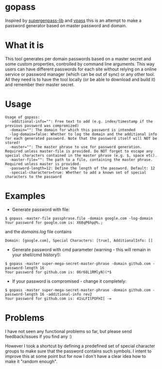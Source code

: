 # gopass
Inspired by [supergenpass-lib](https://github.com/chriszarate/supergenpass-lib) and [vpass](https://github.com/vladstudio/vpass2) this is an attempt to make a password generator based on master password and domain.

What it is
===========
This tool generates per domain passwords based on a master secret and some custom properties, controlled by command line arguments. This way users can have different passwords for each site without relying on a online service or password manager (which can be out of sync) or any other tool. All they need is to have the tool locally (or be able to download and build it) and remember their master secret.

Usage
=====
    Usage of gopass:
      -additional-info="": Free text to add (e.g. index/timestamp if the previous password was compromized)
      -domain="": The domain for which this password is intended
      -log-domain=false: Whether to log the domain and the additional info for each generated password. Note that the password itself will NOT be stored!
      -master="": The master phrase to use for password generation. Required unless master-file is provided. Do NOT forget to escape any special characters contained in the master phrase (e.g. $, space etc).
      -master-file="": The path to a file, containing the master phrase. Required unless master is provided.
      -password-length=12: Define the length of the password. Default: 12
      -special-characters=true: Whether to add a known set of special characters to the password

Examples
========
* Generate password with file:
```
$ gopass -master-file passphrase.file -domain google.com -log-domain
Your password for google.com is: X68qP6hp@%.;
```
and the _domains.log_ file contains
```
Domain: [google.com], Special Characters: [true], AdditionalInfo: []
```

* Generate password with cmd parameter (warning - this will remain in your shell/cmd history!):
```
$ gopass -master super-mega-secret-master-phrase -domain github.com -password-length 16
Your password for github.com is: 06r68L1RMlyN)(*$
```
* If your password is compromised - change it completely:
```
$ gopass -master super-mega-secret-master-phrase -domain github.com -password-length 16 -additional-info rev2
Your password for github.com is: 41sLFIlPOFHI[ -=
```

Problems
========
I have not seen any functional problems so far, but please send feedback/issues if you find any :)

However I took a shortcut by defining a predefined set of special character groups to make sure that the password contains such symbols. I intent to improve this at some point but for now I don't have a clear idea how to make it "random enough".
